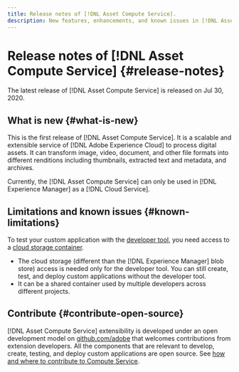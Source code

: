 ```yaml
---
title: Release notes of [!DNL Asset Compute Service].
description: New features, enhancements, and known issues in [!DNL Asset Compute Service].
---
```


# Release notes of [!DNL Asset Compute Service] {#release-notes}

The latest release of [!DNL Asset Compute Service] is released on Jul 30, 2020.

<!--

To test your custom applications with the [developer tool](https://github.com/adobe/asset-compute-devtool), you need access to a [cloud storage container](https://github.com/adobe/asset-compute-devtool#prerequisites). Currently, Adobe supports Azure Blob Storage and AWS S3.

>[!NOTE]
>
>Cloud storage access is only required for using the developer tool. You can still create, test and deploy custom applications with out using the developer tool.
-->

## What is new {#what-is-new}

This is the first release of [!DNL Asset Compute Service]. It is a scalable and extensible service of [!DNL Adobe Experience Cloud] to process digital assets. It can transform image, video, document, and other file formats into different renditions including thumbnails, extracted text and metadata, and archives.

Currently, the [!DNL Asset Compute Service] can only be used in [!DNL Experience Manager] as a [!DNL Cloud Service].

## Limitations and known issues {#known-limitations}

To test your custom application with the [developer tool](https://github.com/adobe/asset-compute-devtool), you need access to a [cloud storage container](https://github.com/adobe/asset-compute-devtool#prerequisites).

* The cloud storage (different than the [!DNL Experience Manager] blob store) access is needed only for the developer tool. You can still create, test, and deploy custom applications without the developer tool.
* It can be a shared container used by multiple developers across different projects.

## Contribute {#contribute-open-source}

[!DNL Asset Compute Service] extensibility is developed under an open development model on [github.com/adobe](https://github.com/adobe) that welcomes contributions from extension developers. All the components that are relevant to develop, create, testing, and deploy custom applications are open source. See [how and where to contribute to Compute Service](contribute-to-compute-service.md).

<!-- **TBD:**
* Are we versioning the releases?
* Is there any compatibility information to be added? With Project Firefly versions, or AEMaaCS releases, or other offerings/integrations such as InDesign Server?
-->
